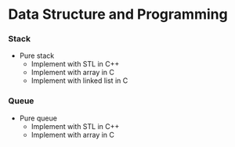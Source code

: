 # Data Structure and Programming

### Stack
* Pure stack
    * Implement with STL in C++
    * Implement with array in C
    * Implement with linked list in C

### Queue
* Pure queue
    * Implement with STL in C++
    * Implement with array in C